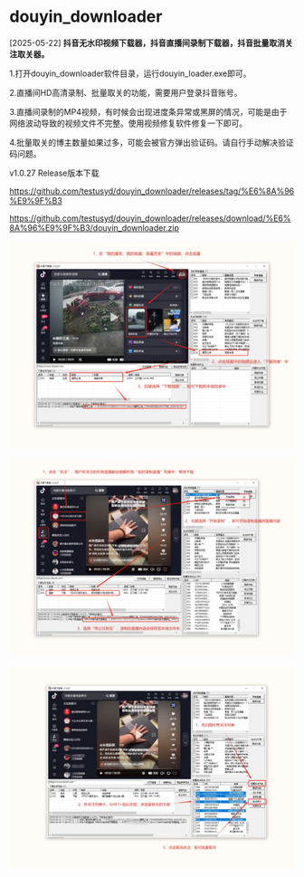 # douyin_downloader
[2025-05-22] **抖音无水印视频下载器，抖音直播间录制下载器，抖音批量取消关注取关器。**

1.打开douyin_downloader软件目录，运行douyin_loader.exe即可。

2.直播间HD高清录制、批量取关的功能，需要用户登录抖音账号。

3.直播间录制的MP4视频，有时候会出现进度条异常或黑屏的情况，可能是由于网络波动导致的视频文件不完整。使用视频修复软件修复一下即可。

4.批量取关的博主数量如果过多，可能会被官方弹出验证码。请自行手动解决验证码问题。

v1.0.27 Release版本下载

https://github.com/testusyd/douyin_downloader/releases/tag/%E6%8A%96%E9%9F%B3

https://github.com/testusyd/douyin_downloader/releases/download/%E6%8A%96%E9%9F%B3/douyin_downloader.zip

![下载无水印视频](使用教程/1.下载无水印视频.png "下载无水印视频")


![录制直播间视频](使用教程/2.录制直播间视频.png "录制直播间视频")


![批量取消关注](使用教程/3.批量取消关注.png "批量取消关注")


